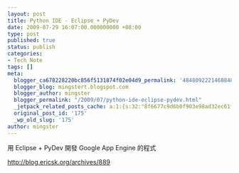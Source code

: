 ```yaml
---
layout: post
title: Python IDE - Eclipse + PyDev
date: 2009-07-29 16:07:00.000000000 +08:00
type: post
published: true
status: publish
categories:
- Tech Note
tags: []
meta:
  blogger_ca678228220bc856f5131874f02e04d9_permalink: '4848092221468848703'
  blogger_blog: mingstert.blogspot.com
  blogger_author: mingster
  blogger_permalink: "/2009/07/python-ide-eclipse-pydev.html"
  _jetpack_related_posts_cache: a:1:{s:32:"8f6677c9d6b0f903e98ad32ec61f8deb";a:2:{s:7:"expires";i:1440294296;s:7:"payload";a:3:{i:0;a:1:{s:2:"id";i:265;}i:1;a:1:{s:2:"id";i:280;}i:2;a:1:{s:2:"id";i:85;}}}}
  original_post_id: '175'
  _wp_old_slug: '175'
author: mingster
---
```

<p>用 Eclipse + PyDev 開發 Google App Engine 的程式</p>
<p><a href="http://blog.ericsk.org/archives/889" target="_blank">http://blog.ericsk.org/archives/889</a></p>
